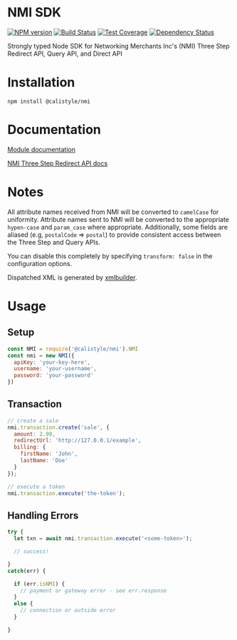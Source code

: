 # NMI SDK

[![NPM version][npm-image]][npm-url]
[![Build Status][ci-image]][ci-url]
[![Test Coverage][coverage-image]][coverage-url]
[![Dependency Status][daviddm-image]][daviddm-url]

Strongly typed Node SDK for Networking Merchants Inc's (NMI) Three Step Redirect API, Query API, and Direct API

# Installation
```
npm install @calistyle/nmi
```

# Documentation

[Module documentation](https://github.com/calistyle/nmi/docs.md)

[NMI Three Step Redirect API docs](https://secure.networkmerchants.com/gw/merchants/resources/integration/integration_portal.php#3step_methodology)

# Notes

All attribute names received from NMI will be converted to `camelCase` for uniformity. Attribute names sent to NMI will be converted to the appropriate `hypen-case` and `param_case` where appropriate. Additionally, some fields are aliased (e.g, `postalCode` => `postal`) to provide consistent access between the Three Step and Query APIs. 

You can disable this completely by specifying `transform: false` in the configuration options.

Dispatched XML is generated by [xmlbuilder](https://github.com/oozcitak/xmlbuilder-js/wiki/Conversion-From-Object).

# Usage

## Setup
```js
const NMI = require('@calistyle/nmi').NMI
const nmi = new NMI({
  apiKey: 'your-key-here',
  username: 'your-username',
  password: 'your-password'
})
```

## Transaction
```js
// create a sale
nmi.transaction.create('sale', {
  amount: 2.99,
  redirectUrl: 'http://127.0.0.1/example',
  billing: {
    firstName: 'John',
    lastName: 'Doe'
  }
});

// execute a token
nmi.transaction.execute('the-token');
```

## Handling Errors
```js
try {
  let txn = await nmi.transaction.execute('<some-token>');

  // success!

}
catch(err) {

  if (err.isNMI) {
    // payment or gateway error - see err.response
  }
  else {
    // connection or outside error
  }

}
```

[npm-image]: https://img.shields.io/npm/v/@calistyle/nmi.svg?style=flat-square
[npm-url]: https://npmjs.org/package/@calistyle/nmi
[ci-image]: https://img.shields.io/circleci/project/github/CaliStyle/nmi/master.svg
[ci-url]: https://circleci.com/gh/CaliStyle/nmi/tree/master
[daviddm-image]: http://img.shields.io/david/CaliStyle/nmi.svg?style=flat-square
[daviddm-url]: https://david-dm.org/CaliStyle/nmi
[coverage-image]: https://img.shields.io/codeclimate/coverage/github/CaliStyle/nmi.svg?style=flat-square
[coverage-url]: https://codeclimate.com/github/CaliStyle/nmi/coverage
